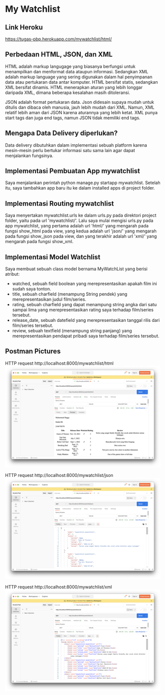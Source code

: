 # My Watchlist

## Link Heroku<br>
https://tugas-pbp.herokuapp.com/mywatchlist/html/

## Perbedaan HTML, JSON, dan XML<br>
HTML adalah markup langugage yang biasanya berfungsi untuk menampilkan dan menformat data ataupun informasi. Sedangkan XML adalah markup language yang sering digunakan dalam hal penyimpanan data atau pertukaran data antar komputer. HTML bersifat statis, sedangkan XML bersifat dinamis. HTML menerapkan aturan yang lebih longgar daripada XML, dimana beberapa kesalahan masih ditoleransi.

JSON adalah format pertukaran data. Json didesain supaya mudah untuk ditulis dan dibaca oleh manusia, jauh lebih mudah dari XML. Namun, XML relatif lebih aman dari JSON karena aturannya yang lebih ketat. XML punya start tags dan juga end tags, namun JSON tidak memiliki end tags.

## Mengapa Data Delivery diperlukan?<br>
Data delivery dibutuhkan dalam implementasi sebuah platform karena mesin-mesin perlu bertukar informasi satu sama lain agar dapat menjalankan fungsinya.

## Implementasi Pembuatan App mywatchlist<br>
Saya menjalankan perintah python manage.py startapp mywatchlist. Setelah itu, saya tambahkan app baru itu ke dalam installed apps di project folder.

## Implementasi Routing mywatchlist<br>
Saya menyertakan mywatchlist.urls ke dalam urls.py pada direktori project folder, yaitu pada url 'mywatchlist/'. Lalu saya mulai mengisi urls.py pada app mywatchlist, yang pertama adalah url 'html/' yang mengarah pada fungsi show_html pada view, yang kedua adalah url 'json/' yang mengarah pada fungsi show_json pada view, dan yang terakhir adalah url 'xml/' yang mengarah pada fungsi show_xml.

## Implementasi Model Watchlist
Saya membuat sebuah class model bernama MyWatchList yang berisi atribut:
* watched, sebuah field boolean yang merepresentasikan apakah film ini sudah saya tonton.
* title, sebuah charfield (menampung String pendek) yang merepresentasikan judul film/series.
* rating, sebuah charfield yang dapat menampung string angka dari satu sampai lima yang merepresentasikan rating saya terhadap film/series tersebut.
* release_date, sebuah datefield yang merepresentasikan tanggal rilis dari film/series tersebut.
* review, sebuah textfield (menampung string panjang) yang merepresentasikan pendapat pribadi saya terhadap film/series tersebut.

## Postman Pictures
HTTP request http://localhost:8000/mywatchlist/html
![HTML test Postman](readme_files/Postman_html.png)

HTTP request http://localhost:8000/mywatchlist/json
![JSON test Postman](readme_files/Postman_json.png)

HTTP request http://localhost:8000/mywatchlist/xml
![XML test Postman](readme_files/Postman_xml.png)